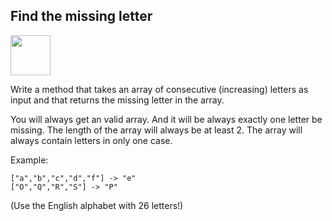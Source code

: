 ## Find the missing letter ##

<a href="https://www.codewars.com/kata/5839edaa6754d6fec10000a2"><img src="https://www.codewars.com/packs/assets/logo.61192cf7.svg" height="64" width="64" ></a>

Write a method that takes an array of consecutive (increasing) letters as input and that returns the missing letter in the array.

You will always get an valid array. And it will be always exactly one letter be missing. The length of the array will always be at least 2.
The array will always contain letters in only one case.

Example:

```
["a","b","c","d","f"] -> "e"
["O","Q","R","S"] -> "P"
```

(Use the English alphabet with 26 letters!)